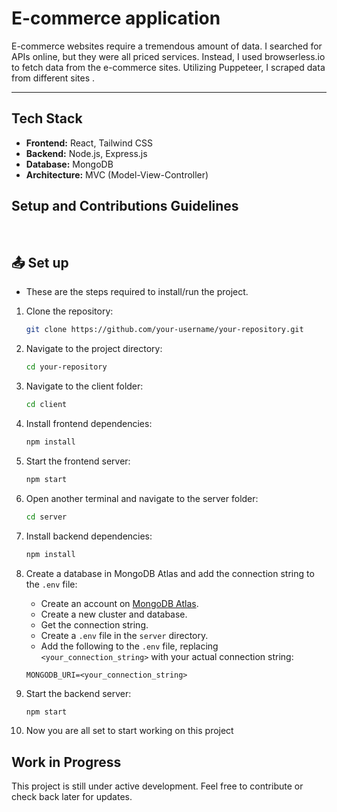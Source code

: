 

<h1>E-commerce application</h1>

<p>E-commerce websites require a tremendous amount of data. I searched for APIs online, but they were all priced services. Instead, I used browserless.io to fetch data from the e-commerce sites. Utilizing Puppeteer, I scraped data from different sites .</p>
<hr>

## Tech Stack

- **Frontend:** React, Tailwind CSS
- **Backend:** Node.js, Express.js
- **Database:** MongoDB
- **Architecture:** MVC (Model-View-Controller)

## Setup and Contributions Guidelines

$~$

##  :outbox_tray: Set up
- These are the steps required to install/run the project.

1. Clone the repository:

    ```bash
    git clone https://github.com/your-username/your-repository.git
    ```

2. Navigate to the project directory:

    ```bash
    cd your-repository
    ```

3. Navigate to the client folder:

    ```bash
    cd client
    ```

4. Install frontend dependencies:

    ```bash
    npm install
    ```

5. Start the frontend server:

    ```bash
    npm start
    ```

6. Open another terminal and navigate to the server folder:

    ```bash
    cd server
    ```

7. Install backend dependencies:

    ```bash
    npm install
    ```
8. Create a database in MongoDB Atlas and add the connection string to the `.env` file:

    - Create an account on [MongoDB Atlas](https://www.mongodb.com/cloud/atlas).
    - Create a new cluster and database.
    - Get the connection string.
    - Create a `.env` file in the `server` directory.
    - Add the following to the `.env` file, replacing `<your_connection_string>` with your actual connection string:

    ```
    MONGODB_URI=<your_connection_string>
    ```
9. Start the backend server:

    ```bash
    npm start
    ```

10. Now you are all set to start working on this project

## Work in Progress

This project is still under active development. Feel free to contribute or check back later for updates.



